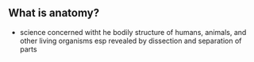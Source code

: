 ## What is anatomy?
- science concerned witht he bodily structure of humans, animals, and other living organisms esp revealed by dissection and separation of parts

